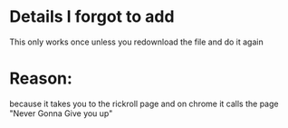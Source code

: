 # Details I forgot to add
This only works once unless you redownload the file and do it again
 # Reason:
 because it takes you to the rickroll page and on chrome it calls the page "Never Gonna Give you up"